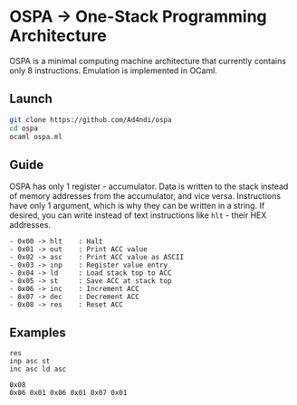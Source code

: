# OSPA -> One-Stack Programming Architecture
OSPA is a minimal computing machine architecture that currently contains only 8 instructions. Emulation is implemented in OCaml.

## Launch

  ```bash
  git clone https://github.com/Ad4ndi/ospa
  cd ospa
  ocaml ospa.ml
  ```

## Guide

OSPA has only 1 register - accumulator. Data is written to the stack instead of memory addresses from the accumulator, and vice versa.
Instructions have only 1 argument, which is why they can be written in a string. If desired, you can write instead of text instructions like `hlt` - their HEX addresses.

```
- 0x00 -> hlt    : Halt
- 0x01 -> out    : Print ACC value
- 0x02 -> asc    : Print ACC value as ASCII
- 0x03 -> inp    : Register value entry
- 0x04 -> ld     : Load stack top to ACC
- 0x05 -> st     : Save ACC at stack top
- 0x06 -> inc    : Increment ACC
- 0x07 -> dec    : Decrement ACC
- 0x08 -> res    : Reset ACC
```

## Examples

```
res
inp asc st
inc asc ld asc 
```
```
0x08
0x06 0x01 0x06 0x01 0x07 0x01
```
